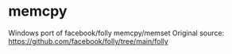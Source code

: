 # memcpy
Windows port of facebook/folly memcpy/memset
Original source: https://github.com/facebook/folly/tree/main/folly
